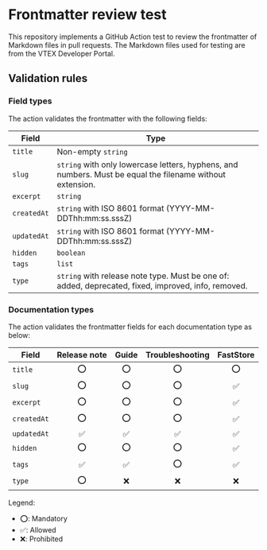 # Frontmatter review test

This repository implements a GitHub Action test to review the frontmatter of Markdown files in pull requests. The Markdown files used for testing are from the VTEX Developer Portal.

## Validation rules

### Field types

The action validates the frontmatter with the following fields:

|Field|Type|
|-|-|
|`title`|Non-empty `string`|
|`slug`|`string` with only lowercase letters, hyphens, and numbers. Must be equal the filename without extension.|
|`excerpt`|`string`|
|`createdAt`|`string` with ISO 8601 format (YYYY-MM-DDThh:mm:ss.sssZ)|
|`updatedAt`|`string` with ISO 8601 format (YYYY-MM-DDThh:mm:ss.sssZ)|
|`hidden`|`boolean`|
|`tags`|`list`|
|`type`|`string` with release note type. Must be one of: added, deprecated, fixed, improved, info, removed.|

### Documentation types

The action validates the frontmatter fields for each documentation type as below:

|Field|Release note|Guide|Troubleshooting|FastStore|
|-|:-:|:-:|:-:|:-:|
|`title`    |⭕|⭕|⭕|⭕|
|`slug`     |⭕|⭕|⭕|✅|
|`excerpt`  |⭕|⭕|⭕|✅|
|`createdAt`|⭕|⭕|⭕|✅|
|`updatedAt`|✅|✅|✅|✅|
|`hidden`   |⭕|⭕|⭕|✅|
|`tags`     |✅|✅|⭕|✅|
|`type`     |⭕|❌|❌|❌|

Legend:

- ⭕: Mandatory
- ✅: Allowed
- ❌: Prohibited

